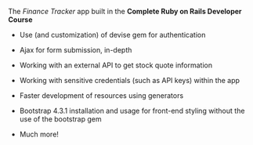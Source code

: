 The *Finance Tracker* app built in the __Complete Ruby on Rails Developer Course__

- Use (and customization) of devise gem for authentication

- Ajax for form submission, in-depth

- Working with an external API to get stock quote information

- Working with sensitive credentials (such as API keys) within the app

- Faster development of resources using generators

- Bootstrap 4.3.1 installation and usage for front-end styling without the use of the bootstrap gem

- Much more! 

